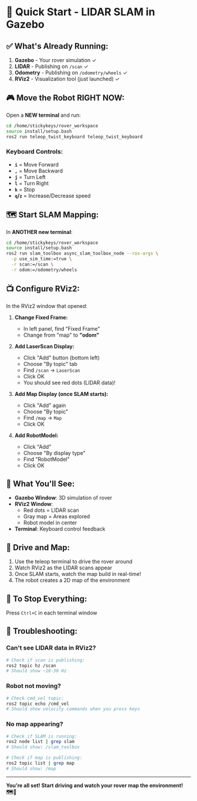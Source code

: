 # 🚀 Quick Start - LIDAR SLAM in Gazebo

## ✅ What's Already Running:
1. **Gazebo** - Your rover simulation ✓
2. **LIDAR** - Publishing on `/scan` ✓  
3. **Odometry** - Publishing on `/odometry/wheels` ✓
4. **RViz2** - Visualization tool (just launched) ✓

## 🎮 Move the Robot RIGHT NOW:

Open a **NEW terminal** and run:

```bash
cd /home/stickykeys/rover_workspace
source install/setup.bash
ros2 run teleop_twist_keyboard teleop_twist_keyboard
```

### Keyboard Controls:
- **`i`** = Move Forward
- **`,`** = Move Backward  
- **`j`** = Turn Left
- **`l`** = Turn Right
- **`k`** = Stop
- **`q`/`z`** = Increase/Decrease speed

## 🗺️ Start SLAM Mapping:

In **ANOTHER new terminal**:

```bash
cd /home/stickykeys/rover_workspace
source install/setup.bash
ros2 run slam_toolbox async_slam_toolbox_node --ros-args \
  -p use_sim_time:=true \
  -r scan:=/scan \
  -r odom:=/odometry/wheels
```

## 📺 Configure RViz2:

In the RViz2 window that opened:

1. **Change Fixed Frame:**
   - In left panel, find "Fixed Frame"
   - Change from "map" to **"odom"**

2. **Add LaserScan Display:**
   - Click "Add" button (bottom left)
   - Choose "By topic" tab
   - Find `/scan` → `LaserScan`
   - Click OK
   - You should see red dots (LIDAR data)!

3. **Add Map Display (once SLAM starts):**
   - Click "Add" again
   - Choose "By topic"
   - Find `/map` → `Map`
   - Click OK

4. **Add RobotModel:**
   - Click "Add"
   - Choose "By display type"
   - Find "RobotModel"
   - Click OK

## 🎯 What You'll See:

- **Gazebo Window**: 3D simulation of rover
- **RViz2 Window**: 
  - Red dots = LIDAR scan  
  - Gray map = Areas explored
  - Robot model in center
- **Terminal**: Keyboard control feedback

## 🚗 Drive and Map:

1. Use the teleop terminal to drive the rover around
2. Watch RViz2 as the LIDAR scans appear
3. Once SLAM starts, watch the map build in real-time!
4. The robot creates a 2D map of the environment

## 🛑 To Stop Everything:

Press `Ctrl+C` in each terminal window

## 🔧 Troubleshooting:

### Can't see LIDAR data in RViz2?
```bash
# Check if scan is publishing:
ros2 topic hz /scan
# Should show ~10-30 Hz
```

### Robot not moving?
```bash
# Check cmd_vel topic:
ros2 topic echo /cmd_vel
# Should show velocity commands when you press keys
```

### No map appearing?
```bash
# Check if SLAM is running:
ros2 node list | grep slam
# Should show: /slam_toolbox

# Check if map is publishing:
ros2 topic list | grep map
# Should show: /map
```

---

**You're all set! Start driving and watch your rover map the environment! 🗺️🤖**



